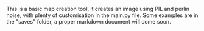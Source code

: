 This is a basic map creation tool, it creates an image using PIL and perlin noise, with plenty of customisation in the main.py file.
Some examples are in the "saves" folder, a proper markdown document will come soon.
